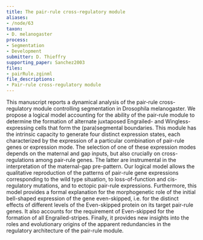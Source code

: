 ```yaml
---
title: The pair-rule cross-regulatory module
aliases:
- /node/63
taxon: 
- D. melanogaster
process: 
- Segmentation
- Development
submitter: D. Thieffry
supporting_paper: Sanchez2003
files: 
- pairRule.zginml
file_descriptions: 
- Pair-rule cross-regulatory module
---
```



This manuscript reports a dynamical analysis of the pair-rule cross-regulatory
module controlling segmentation in Drosophila melanogaster. We propose a
logical model accounting for the ability of the pair-rule module to determine
the formation of alternate juxtaposed Engrailed- and Wingless-expressing cells
that form the (para)segmental boundaries. This module has the intrinsic
capacity to generate four distinct expression states, each characterized by
the expression of a particular combination of pair-rule genes or expression
mode. The selection of one of these expression modes depends on the maternal
and gap inputs, but also crucially on cross-regulations among pair-rule genes.
The latter are instrumental in the interpretation of the maternal-gap pre-pattern.
Our logical model allows the qualitative reproduction of the patterns
of pair-rule gene expressions corresponding to the wild type situation, to
loss-of-function and cis-regulatory mutations, and to ectopic pair-rule
expressions. Furthermore, this model provides a formal explanation for the
morphogenetic role of the initial bell-shaped expression of the gene even-skipped,
i.e. for the distinct effects of different levels of the Even-skipped
protein on its target pair-rule genes. It also accounts for the requirement of
Even-skipped for the formation of all Engrailed-stripes. Finally, it provides
new insights into the roles and evolutionary origins of the apparent
redundancies in the regulatory architecture of the pair-rule module.


